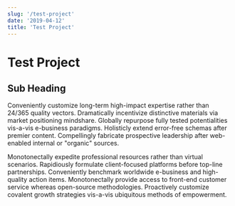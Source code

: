 ```yaml
---
slug: '/test-project'
date: '2019-04-12'
title: 'Test Project'
---
```


# Test Project

## Sub Heading

Conveniently customize long-term high-impact expertise rather than 24/365 quality vectors. Dramatically incentivize distinctive materials via market positioning mindshare. Globally repurpose fully tested potentialities vis-a-vis e-business paradigms. Holisticly extend error-free schemas after premier content. Compellingly fabricate prospective leadership after web-enabled internal or "organic" sources.

Monotonectally expedite professional resources rather than virtual scenarios. Rapidiously formulate client-focused platforms before top-line partnerships. Conveniently benchmark worldwide e-business and high-quality action items. Monotonectally provide access to front-end customer service whereas open-source methodologies. Proactively customize covalent growth strategies vis-a-vis ubiquitous methods of empowerment.
